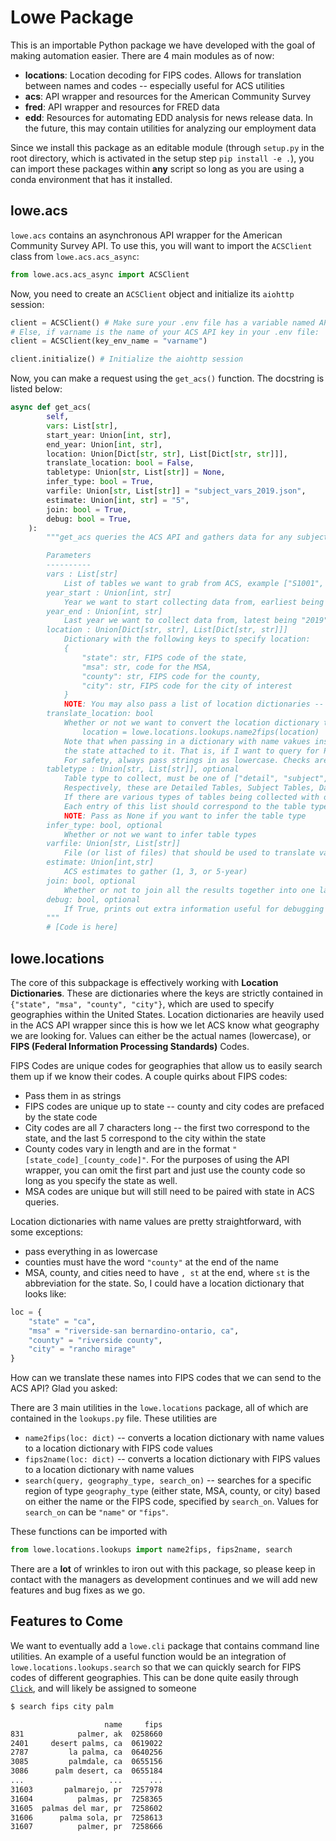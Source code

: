 # Lowe Package

This is an importable Python package we have developed with the goal of making automation easier. There are 4 main modules as of now:

- **locations**: Location decoding for FIPS codes. Allows for translation between names and codes -- especially useful for ACS utilities
- **acs**: API wrapper and resources for the American Community Survey
- **fred**: API wrapper and resources for FRED data
- **edd**: Resources for automating EDD analysis for news release data. In the future, this may contain utilities for analyzing our employment data

Since we install this package as an editable module (through `setup.py` in the root directory, which is activated in the setup step `pip install -e .`), you can import these packages within **any** script so long as you are using a conda environment that has it installed.

## lowe.acs
`lowe.acs` contains an asynchronous API wrapper for the American Community Survey API. To use this, you will want to import the `ACSClient` class from `lowe.acs.acs_async`:

```python
from lowe.acs.acs_async import ACSClient
```

Now, you need to create an `ACSClient` object and initialize its `aiohttp` session:

```python
client = ACSClient() # Make sure your .env file has a variable named API_KEY_ACS
# Else, if varname is the name of your ACS API key in your .env file:
client = ACSClient(key_env_name = "varname")

client.initialize() # Initialize the aiohttp session
```

Now, you can make a request using the `get_acs()` function. The docstring is listed below:

```python
async def get_acs(
        self,
        vars: List[str],
        start_year: Union[int, str],
        end_year: Union[int, str],
        location: Union[Dict[str, str], List[Dict[str, str]]],
        translate_location: bool = False,
        tabletype: Union[str, List[str]] = None,
        infer_type: bool = True,
        varfile: Union[str, List[str]] = "subject_vars_2019.json",
        estimate: Union[int, str] = "5",
        join: bool = True,
        debug: bool = True,
    ):
        """get_acs queries the ACS API and gathers data for any subject or data table into pandas dataframes

        Parameters
        ----------
        vars : List[str]
            List of tables we want to grab from ACS, example ["S1001", "S1501"]
        year_start : Union[int, str]
            Year we want to start collecting data from, earliest being "2011"
        year_end : Union[int, str]
            Last year we want to collect data from, latest being "2019". Must be >= year_start
        location : Union[Dict[str, str], List[Dict[str, str]]]
            Dictionary with the following keys to specify location:
            {
                "state": str, FIPS code of the state,
                "msa": str, code for the MSA,
                "county": str, FIPS code for the county,
                "city": str, FIPS code for the city of interest
            }
            NOTE: You may also pass a list of location dictionaries -- this is the preferred method, since it will parallelize easily
        translate_location: bool
            Whether or not we want to convert the location dictionary to FIPS codes. This essentially does
                location = lowe.locations.lookups.name2fips(location)
            Note that when passing in a dictionary with name vakues instead of FIPS values, all non-state values must have
            the state attached to it. That is, if I want to query for Palm Springs, I would do {city: "palm springs, ca"}
            For safety, always pass strings in as lowercase. Checks are in place for this but they may not be comprehensive
        tabletype : Union[str, List[str]], optional
            Table type to collect, must be one of ["detail", "subject", "dprofile", "cprofile"]
            Respectively, these are Detailed Tables, Subject Tables, Data Profiles, and Comparison Profiles
            If there are various types of tables being collected with one call, pass a list of length len(vars)
            Each entry of this list should correspond to the table type of the corresponding entry in
            NOTE: Pass as None if you want to infer the table type
        infer_type: bool, optional
            Whether or not we want to infer table types
        varfile: Union[str, List[str]]
            File (or list of files) that should be used to translate variable names
        estimate: Union[int,str]
            ACS estimates to gather (1, 3, or 5-year)
        join: bool, optional
            Whether or not to join all the results together into one large table, by default True
        debug: bool, optional
            If True, prints out extra information useful for debugging
        """
        # [Code is here]
```



## lowe.locations

The core of this subpackage is effectively working with **Location Dictionaries**. These are dictionaries where the keys are strictly contained in `{"state", "msa", "county", "city"}`, which are used to specify geographies within the United States. Location dictionaries are heavily used in the ACS API wrapper since this is how we let ACS know what geography we are looking for. Values can either be the actual names (lowercase), or **FIPS (Federal Information Processing Standards)** Codes.

FIPS Codes are unique codes for geographies that allow us to easily search them up if we know their codes. A couple quirks about FIPS codes:
- Pass them in as strings
- FIPS codes are unique up to state -- county and city codes are prefaced by the state code
- City codes are all 7 characters long -- the first two correspond to the state, and the last 5 correspond to the city within the state
- County codes vary in length and are in the format `"[state_code]_[county_code]"`. For the purposes of using the API wrapper, you can omit the first part and just use the county code so long as you specify the state as well.
- MSA codes are unique but will still need to be paired with state in ACS queries.

Location dictionaries with name values are pretty straightforward, with some exceptions:
- pass everything in as lowercase
- counties must have the word `"county"` at the end of the name
- MSA, county, and cities need to have `, st` at the end, where `st` is the abbreviation for the state. So, I could have a location dictionary that looks like:

```python
loc = {
    "state" = "ca",
    "msa" = "riverside-san bernardino-ontario, ca",
    "county" = "riverside county",
    "city" = "rancho mirage"
}
```

How can we translate these names into FIPS codes that we can send to the ACS API? Glad you asked:

There are 3 main utilities in the `lowe.locations` package, all of which are contained in the `lookups.py` file. These utilities are 

- `name2fips(loc: dict)` -- converts a location dictionary with name values to a location dictionary with FIPS code values
- `fips2name(loc: dict)` -- converts a location dictionary with FIPS values to a location dictionary with name values
- `search(query, geography_type, search_on)` -- searches for a specific region of type `geography_type` (either state, MSA, county, or city) based on either the name or the FIPS code, specified by `search_on`. Values for `search_on` can be `"name"` or `"fips"`.

These functions can be imported with

```python
from lowe.locations.lookups import name2fips, fips2name, search
```

There are a **lot** of wrinkles to iron out with this package, so please keep in contact with the managers as development continues and we will add new features and bug fixes as we go.

## Features to Come

We want to eventually add a `lowe.cli` package that contains command line utilities. An example of a useful function would be an integration of `lowe.locations.lookups.search` so that we can quickly search for FIPS codes of different geographies. This can be done quite easily through [`Click`](https://click.palletsprojects.com/en/8.0.x/), and will likely be assigned to someone 

```bash
$ search fips city palm

                     name     fips
831            palmer, ak  0258660
2401     desert palms, ca  0619022
2787         la palma, ca  0640256
3085         palmdale, ca  0655156
3086      palm desert, ca  0655184
...                   ...      ...
31603       palmarejo, pr  7257978
31604          palmas, pr  7258365
31605  palmas del mar, pr  7258602
31606      palma sola, pr  7258613
31607          palmer, pr  7258666
```